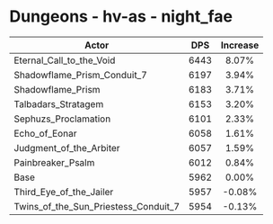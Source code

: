 # Dungeons - hv-as - night_fae
| Actor | DPS | Increase |
|---|:---:|:---:|
|Eternal_Call_to_the_Void|6443|8.07%|
|Shadowflame_Prism_Conduit_7|6197|3.94%|
|Shadowflame_Prism|6183|3.71%|
|Talbadars_Stratagem|6153|3.20%|
|Sephuzs_Proclamation|6101|2.33%|
|Echo_of_Eonar|6058|1.61%|
|Judgment_of_the_Arbiter|6057|1.59%|
|Painbreaker_Psalm|6012|0.84%|
|Base|5962|0.00%|
|Third_Eye_of_the_Jailer|5957|-0.08%|
|Twins_of_the_Sun_Priestess_Conduit_7|5954|-0.13%|
